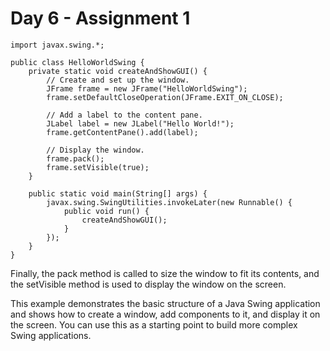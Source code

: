 # Day 6 - Assignment 1

    import javax.swing.*;

    public class HelloWorldSwing {
        private static void createAndShowGUI() {
            // Create and set up the window.
            JFrame frame = new JFrame("HelloWorldSwing");
            frame.setDefaultCloseOperation(JFrame.EXIT_ON_CLOSE);

            // Add a label to the content pane.
            JLabel label = new JLabel("Hello World!");
            frame.getContentPane().add(label);

            // Display the window.
            frame.pack();
            frame.setVisible(true);
        }

        public static void main(String[] args) {
            javax.swing.SwingUtilities.invokeLater(new Runnable() {
                public void run() {
                    createAndShowGUI();
                }
            });
        }
    }

Finally, the pack method is called to size the window to fit its contents, and the setVisible method is used to display the window on the screen.  

This example demonstrates the basic structure of a Java Swing application and shows how to create a window, add components to it, and display it on the screen. You can use this as a starting point to build more complex Swing applications.  
